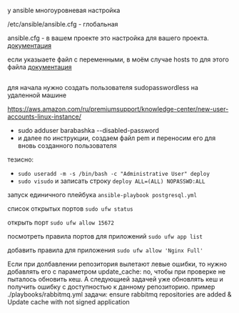 у ansible многоуровневая настройка

/etc/ansible/ansible.cfg - глобальная

ansible.cfg - в вашем проекте это настройка для вашего проекта. [документация](https://docs.ansible.com/ansible/2.4/intro_configuration.html)

если указыаете файл с переменными, в моём случае hosts то для этого файла [документация](https://docs.ansible.com/ansible/latest/user_guide/intro_inventory.html#connecting-to-hosts-behavioral-inventory-parameters)

##

для начала нужно создать пользователя sudopasswordless на удаленной машине

https://aws.amazon.com/ru/premiumsupport/knowledge-center/new-user-accounts-linux-instance/

* sudo adduser barabashka --disabled-password
* и далее по инструкции, создаем файл pem и переносим его для вновь созданного пользователя

тезисно:

* ```sudo useradd -m -s /bin/bash -c "Administrative User" deploy```
* ```sudo visudo```
и записать строку ```deploy ALL=(ALL) NOPASSWD:ALL```


запуск единичного плейбука ```ansible-playbook postgresql.yml```

список открытых портов ```sudo ufw status```

открыть порт ```sudo ufw allow 15672```

посмотреть правила портов для приложений ```sudo ufw app list```

добавить правила для приложения ```sudo ufw allow 'Nginx Full'```


Если при долбавлении репозитория вылетают левые ошибки, то нужно добавлять его с параметром update_cache: no, чтобы при проверке не пыталось обновить кеш.
А следующией задачей уже обновлять кеш и получить ошибку с доступностью к данному репозиторию.
пример ./playbooks/rabbitmq.yml задачи: ensure rabbitmq repositories are added & Update cache with not signed application